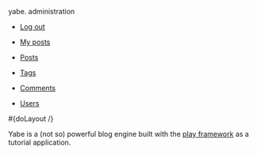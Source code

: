 yabe. administration

- [Log out](<@%7BSecure.logout()%7D>)

- [My posts](<@%7BAdmin.index()%7D>)
- [Posts](<@%7BPosts.list()%7D>)
- [Tags](<@%7BTags.list()%7D>)
- [Comments](<@%7BComments.list()%7D>)
- [Users](<@%7BUsers.list()%7D>)

\#{doLayout /}

Yabe is a (not so) powerful blog engine built with the [play framework](http://www.playframework.org) as a tutorial application.
